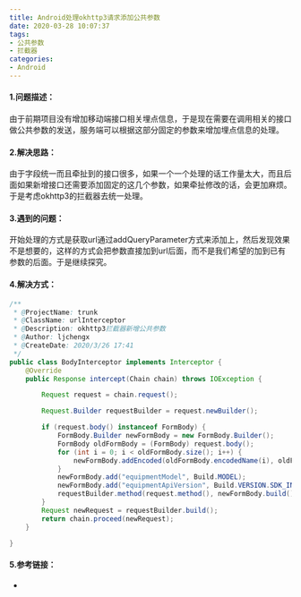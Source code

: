 ```yaml
---
title: Android处理okhttp3请求添加公共参数
date: 2020-03-28 10:07:37
tags:
- 公共参数
- 拦截器
categories:
- Android
---
```



#### 1.问题描述：

由于前期项目没有增加移动端接口相关埋点信息，于是现在需要在调用相关的接口做公共参数的发送，服务端可以根据这部分固定的参数来增加埋点信息的处理。

#### 2.解决思路：

由于字段统一而且牵扯到的接口很多，如果一个一个处理的话工作量太大，而且后面如果新增接口还需要添加固定的这几个参数，如果牵扯修改的话，会更加麻烦。于是考虑okhttp3的拦截器去统一处理。

#### 3.遇到的问题：

开始处理的方式是获取url通过addQueryParameter方式来添加上，然后发现效果不是想要的，这样的方式会把参数直接加到url后面，而不是我们希望的加到已有参数的后面。于是继续探究。

#### 4.解决方式：

```java
/**
 * @ProjectName: trunk
 * @ClassName: urlInterceptor
 * @Description: okhttp3拦截器新增公共参数
 * @Author: ljchengx
 * @CreateDate: 2020/3/26 17:41
 */
public class BodyInterceptor implements Interceptor {
    @Override
    public Response intercept(Chain chain) throws IOException {

        Request request = chain.request();

        Request.Builder requestBuilder = request.newBuilder();

        if (request.body() instanceof FormBody) {
            FormBody.Builder newFormBody = new FormBody.Builder();
            FormBody oldFormBody = (FormBody) request.body();
            for (int i = 0; i < oldFormBody.size(); i++) {
                newFormBody.addEncoded(oldFormBody.encodedName(i), oldFormBody.encodedValue(i));
            }
            newFormBody.add("equipmentModel", Build.MODEL);
            newFormBody.add("equipmentApiVersion", Build.VERSION.SDK_INT+"");
            requestBuilder.method(request.method(), newFormBody.build());
        }
        Request newRequest = requestBuilder.build();
        return chain.proceed(newRequest);
    }

}
```



#### 5.参考链接：

- 